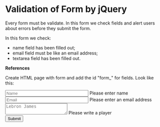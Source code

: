 Validation of Form by jQuery
============================

Every form must be validate. In this form we check fields and alert users about errors before they submit the form.

In this form we check:
- name field has been filled out;
- email field must be like an email address;
- textarea field has been filled out.

<strong>References</strong>

Create HTML page with form and add the id "form_<name field>" for fields.
Look like this:
<form method="post" action="" id="player">
    <div>
        <input type="text" name="name" placeholder="Name" size="30" id="form_name">
        <span class="name-false">Please enter name</span>
    </div>
    <div>
        <input type="text" name="email" placeholder="Email" size="30" id="form_email">
        <span class="email-false">Please enter an email address</span>
    </div>
    <div>
        <textarea name="field" placeholder="Lebron James" cols="22" id="form_field"></textarea>
        <span class="field-false">Please write a player</span>
    </div>
    <button type="submit" id="submit">Submit</button>
</form>


